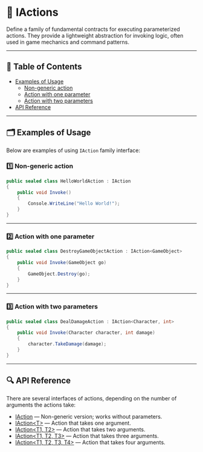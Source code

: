 # 🧩 IActions

Define a family of fundamental contracts for executing parameterized actions. They provide a lightweight
abstraction for invoking logic, often used in game mechanics and command patterns.

---

## 📑 Table of Contents

- [Examples of Usage](#-examples-of-usage)
    - [Non-generic action](#-1-non-generic-action)
    - [Action with one parameter](#-2-action-with-one-parameter)
    - [Action with two parameters](#-3-action-with-two-parameters)
- [API Reference](#-api-reference)

---

## 🗂 Examples of Usage

Below are examples of using `IAction` family interface:

### 1️⃣ Non-generic action

```csharp
public sealed class HelloWorldAction : IAction
{
    public void Invoke() 
    {
        Console.WriteLine("Hello World!");  
    } 
}
```

---

### 2️⃣ Action with one parameter

```csharp
public sealed class DestroyGameObjectAction : IAction<GameObject>
{
    public void Invoke(GameObject go) 
    {
        GameObject.Destroy(go);  
    } 
}
```

---

### 3️⃣ Action with two parameters

```csharp
public sealed class DealDamageAction : IAction<Character, int>
{
    public void Invoke(Character character, int damage) 
    {
        character.TakeDamage(damage);
    } 
}
```

----

## 🔍 API Reference

There are several interfaces of actions, depending on the number of arguments the actions take:

- [IAction](IAction.md) — Non-generic version; works without parameters.
- [IAction&lt;T&gt;](IAction%601.md) — Action that takes one argument.
- [IAction&lt;T1, T2&gt;](IAction%602.md) — Action that takes two arguments.
- [IAction&lt;T1, T2, T3&gt;](IAction%603.md) — Action that takes three arguments.
- [IAction&lt;T1, T2, T3, T4&gt;](IAction%604.md) — Action that takes four arguments.